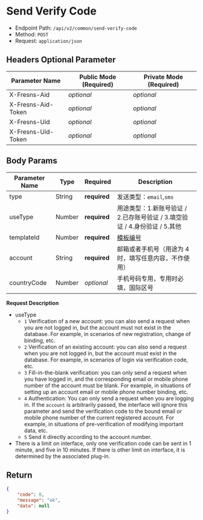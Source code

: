 # Send Verify Code

- Endpoint Path: `/api/v2/common/send-verify-code`
- Method: `POST`
- Request: `application/json`

## Headers Optional Parameter

| Parameter Name | Public Mode (Required) | Private Mode (Required) |
| --- | --- | --- |
| X-Fresns-Aid | *optional* | *optional* |
| X-Fresns-Aid-Token | *optional* | *optional* |
| X-Fresns-Uid | *optional* | *optional* |
| X-Fresns-Uid-Token | *optional* | *optional* |

## Body Params

| Parameter Name | Type | Required | Description |
| --- | --- | --- | --- |
| type | String | **required** | 发送类型：`email`,`sms` |
| useType | Number | **required** | 用途类型：1.新账号验证 / 2.已存账号验证 / 3.填空验证 / 4.身份验证 / 5.其他 |
| templateId | Number | **required** | [模板编号](../../database/keyname/send.md#verify-code-templates) |
| account | String | **required** | 邮箱或者手机号（用途为 4 时，填写任意内容，不作使用） |
| countryCode | Number | *optional* | 手机号码专用，专用时必填，国际区号 |

**Request Description**

- useType
    - `1` Verification of a new account: you can also send a request when you are not logged in, but the account must not exist in the database. For example, in scenarios of new registration, change of binding, etc.
    - `2` Verification of an existing account: you can also send a request when you are not logged in, but the account must exist in the database. For example, in scenarios of login via verification code, etc.
    - `3` Fill-in-the-blank verification: you can only send a request when you have logged in, and the corresponding email or mobile phone number of the account must be blank. For example, in situations of setting up an account email or mobile phone number binding, etc.
    - `4` Authentication: You can only send a request when you are logging in. If the `account` is arbitrarily passed, the interface will ignore this parameter and send the verification code to the bound email or mobile phone number of the current registered account. For example, in situations of pre-verification of modifying important data, etc.
    - `5` Send it directly according to the account number.
- There is a limit on interface, only one verification code can be sent in 1 minute, and five in 10 minutes. If there is other limit on interface, it is determined by the associated plug-in.

## Return

```json
{
    "code": 0,
    "message": "ok",
    "data": null
}
```
